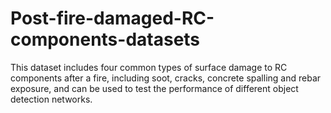 # Post-fire-damaged-RC-components-datasets
This dataset includes four common types of surface damage to RC components after a fire, including soot, cracks, concrete spalling and rebar exposure, and can be used to test the performance of different object detection networks.
